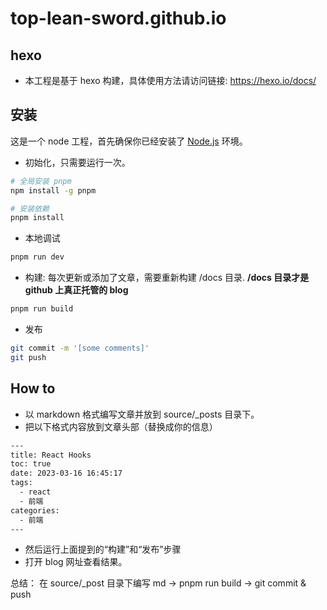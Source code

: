 # top-lean-sword.github.io

## hexo

- 本工程是基于 hexo 构建，具体使用方法请访问链接: <https://hexo.io/docs/>

## 安装

这是一个 node 工程，首先确保你已经安装了 [Node.js](https://nodejs.org/) 环境。

- 初始化，只需要运行一次。

```bash
# 全局安装 pnpm
npm install -g pnpm

# 安装依赖
pnpm install
```

- 本地调试
  
```bash
pnpm run dev
```

- 构建: 每次更新或添加了文章，需要重新构建 /docs 目录. **/docs 目录才是 github 上真正托管的 blog**
  
```bash
pnpm run build
```

- 发布

```bash
git commit -m '[some comments]'
git push
```

## How to

- 以 markdown 格式编写文章并放到 source/_posts 目录下。
- 把以下格式内容放到文章头部（替换成你的信息）

```bash
---
title: React Hooks
toc: true
date: 2023-03-16 16:45:17
tags: 
  - react
  - 前端
categories:
  - 前端
---
```

- 然后运行上面提到的“构建”和“发布”步骤
- 打开 blog 网址查看结果。

总结： 在 source/_post 目录下编写 md -> pnpm run build -> git commit & push